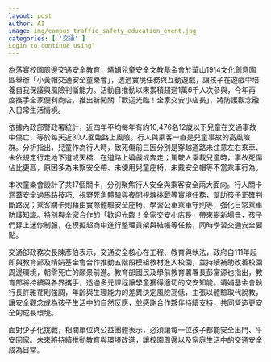 ```yaml
---
layout: post
author: AI
image: img/campus_traffic_safety_education_event.jpg
categories: [ '交通' ]
Login to continue using"
---
```

為落實校園周邊交通安全教育，靖娟兒童安全文教基金會於華山1914文化創意園區舉辦「小黃帽交通安全童樂會」，透過實境任務與互動遊戲，讓孩子在遊戲中培養自我保護與風險判斷能力。活動自推動以來累積超過1萬6千人次參與，今年再度攜手全家便利商店，推出新闖關「歡迎光臨！全家交安小店長」，將防護觀念融入日常生活情境。

依據內政部警政署統計，近四年平均每年有約10,476名12歲以下兒童在交通事故中傷亡，等於每天近30人面臨路上風險。行人與乘客一直是兒童事故的高風險群。分析指出，兒童作為行人時，致死傷前三因分別是穿越道路未注意左右來車、未依規定行走地下道或天橋、在道路上嬉戲或奔走；駕駛人乘載兒童時，事故死傷佔比更高，原因多為未繫安全帶、未使用兒童座椅、未戴安全帽等不當乘車行為。

本次童樂會設計了共17個關卡，分別聚焦行人安全與乘客安全兩大面向。行人關卡涵蓋安全過馬路技巧、視野死角體驗與夜間視線挑戰等實境任務，幫助孩子正確判斷路況；乘客關卡則藉由實際體驗安全座椅、學習公車乘車守則等，強化日常乘車防護知識。特別與全家合作的「歡迎光臨！全家交安小店長」帶來嶄新場景，孩子們穿上迷你制服，在模擬超商中進行整理貨架與結帳等任務，同時學習交通安全要點。

交通部政務次長陳彥伯表示，交通安全核心在工程、教育與執法，政府自111年起即與教育部及靖娟基金會合作推動五階段模組教材進入校園，並持續補助改善校園周邊環境，朝零死亡的願景前進。教育部國民及學前教育署署長彭富源也指出，教育部將持續與各界攜手，透過多元課程讓學童獲得適切的交安知能。靖娟基金會執行長許雅荏則強調，年齡與生理能力的差異決定風險高低，主張以體驗取代說教，讓安全觀念成為孩子生活中的自然反應，並感謝合作夥伴持續支持，共同營造更安全的成長環境。

面對少子化挑戰，相關單位與公益團體表示，必須讓每一位孩子都能安全出門、平安回家。未來將持續推動教育與環境改進，讓校園周邊以及家庭生活中的交通安全成為日常。